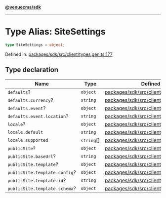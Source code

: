 [**@venuecms/sdk**](../Index.md)

***

# Type Alias: SiteSettings

```ts
type SiteSettings = object;
```

Defined in: [packages/sdk/src/client/types.gen.ts:177](https://github.com/venuecms/sdk/blob/aa6bf5e2569259dec55e399babe648ca7df4042f/packages/sdk/src/client/types.gen.ts#L177)

## Type declaration

| Name | Type | Defined in |
| ------ | ------ | ------ |
| <a id="defaults"></a> `defaults`? | `object` | [packages/sdk/src/client/types.gen.ts:182](https://github.com/venuecms/sdk/blob/aa6bf5e2569259dec55e399babe648ca7df4042f/packages/sdk/src/client/types.gen.ts#L182) |
| `defaults.currency`? | `string` | [packages/sdk/src/client/types.gen.ts:183](https://github.com/venuecms/sdk/blob/aa6bf5e2569259dec55e399babe648ca7df4042f/packages/sdk/src/client/types.gen.ts#L183) |
| `defaults.event`? | `object` | [packages/sdk/src/client/types.gen.ts:184](https://github.com/venuecms/sdk/blob/aa6bf5e2569259dec55e399babe648ca7df4042f/packages/sdk/src/client/types.gen.ts#L184) |
| `defaults.event.location`? | `string` | [packages/sdk/src/client/types.gen.ts:185](https://github.com/venuecms/sdk/blob/aa6bf5e2569259dec55e399babe648ca7df4042f/packages/sdk/src/client/types.gen.ts#L185) |
| <a id="locale"></a> `locale`? | `object` | [packages/sdk/src/client/types.gen.ts:178](https://github.com/venuecms/sdk/blob/aa6bf5e2569259dec55e399babe648ca7df4042f/packages/sdk/src/client/types.gen.ts#L178) |
| `locale.default` | `string` | [packages/sdk/src/client/types.gen.ts:179](https://github.com/venuecms/sdk/blob/aa6bf5e2569259dec55e399babe648ca7df4042f/packages/sdk/src/client/types.gen.ts#L179) |
| `locale.supported` | `string`[] | [packages/sdk/src/client/types.gen.ts:180](https://github.com/venuecms/sdk/blob/aa6bf5e2569259dec55e399babe648ca7df4042f/packages/sdk/src/client/types.gen.ts#L180) |
| <a id="publicsite"></a> `publicSite`? | `object` | [packages/sdk/src/client/types.gen.ts:188](https://github.com/venuecms/sdk/blob/aa6bf5e2569259dec55e399babe648ca7df4042f/packages/sdk/src/client/types.gen.ts#L188) |
| `publicSite.baseUrl`? | `string` | [packages/sdk/src/client/types.gen.ts:189](https://github.com/venuecms/sdk/blob/aa6bf5e2569259dec55e399babe648ca7df4042f/packages/sdk/src/client/types.gen.ts#L189) |
| `publicSite.template`? | `object` | [packages/sdk/src/client/types.gen.ts:190](https://github.com/venuecms/sdk/blob/aa6bf5e2569259dec55e399babe648ca7df4042f/packages/sdk/src/client/types.gen.ts#L190) |
| `publicSite.template.config`? | `object` | [packages/sdk/src/client/types.gen.ts:192](https://github.com/venuecms/sdk/blob/aa6bf5e2569259dec55e399babe648ca7df4042f/packages/sdk/src/client/types.gen.ts#L192) |
| `publicSite.template.id`? | `string` | [packages/sdk/src/client/types.gen.ts:191](https://github.com/venuecms/sdk/blob/aa6bf5e2569259dec55e399babe648ca7df4042f/packages/sdk/src/client/types.gen.ts#L191) |
| `publicSite.template.schema`? | `object` | [packages/sdk/src/client/types.gen.ts:195](https://github.com/venuecms/sdk/blob/aa6bf5e2569259dec55e399babe648ca7df4042f/packages/sdk/src/client/types.gen.ts#L195) |
